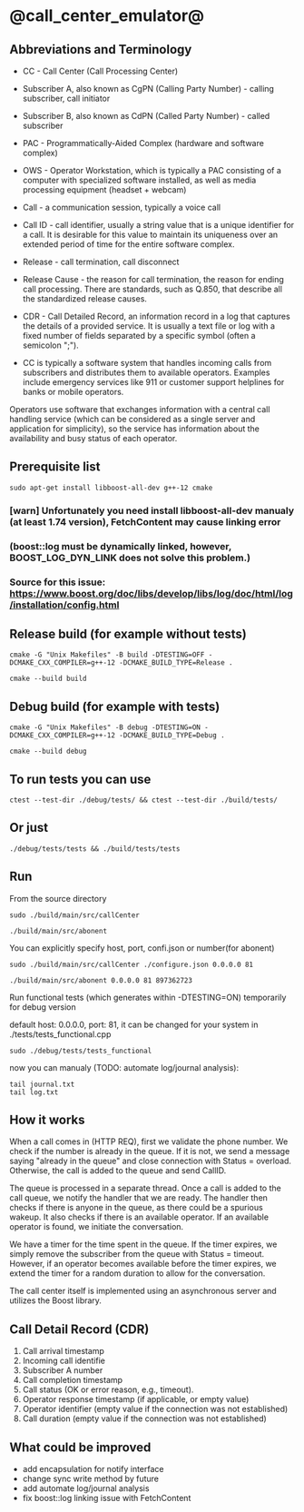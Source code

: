 # @call_center_emulator@

## Abbreviations and Terminology ##

* CC - Call Center (Call Processing Center)

* Subscriber A, also known as CgPN (Calling Party Number) - calling subscriber, call initiator

* Subscriber B, also known as CdPN (Called Party Number) - called subscriber

* PAC - Programmatically-Aided Complex (hardware and software complex)

* OWS - Operator Workstation, which is typically a PAC consisting of a computer with specialized software installed, as well as media processing equipment (headset + webcam)

* Call - a communication session, typically a voice call

* Call ID - call identifier, usually a string value that is a unique identifier for a call. It is desirable for this value to maintain its uniqueness over an extended period of time for the entire software complex.

* Release - call termination, call disconnect

* Release Cause - the reason for call termination, the reason for ending call processing. There are standards, such as Q.850, that describe all the standardized release causes.

* CDR - Call Detailed Record, an information record in a log that captures the details of a provided service. It is usually a text file or log with a fixed number of fields separated by a specific symbol (often a semicolon ";").

* CC is typically a software system that handles incoming calls from subscribers and distributes them to available operators. Examples include emergency services like 911 or customer support helplines for banks or mobile operators.

Operators use software that exchanges information with a central call handling service (which can be considered as a single server and application for simplicity), so the service has information about the availability and busy status of each operator.


## Prerequisite list ## 

```
sudo apt-get install libboost-all-dev g++-12 cmake
```
### [warn] Unfortunately you need install libboost-all-dev manualy (at least 1.74 version), FetchContent may cause linking error 

### (boost::log must be dynamically linked, however, BOOST_LOG_DYN_LINK does not solve this problem.)

### Source for this issue: https://www.boost.org/doc/libs/develop/libs/log/doc/html/log/installation/config.html

## Release build (for example without tests) ##

```
cmake -G "Unix Makefiles" -B build -DTESTING=OFF -DCMAKE_CXX_COMPILER=g++-12 -DCMAKE_BUILD_TYPE=Release .
```
```
cmake --build build
```

## Debug build (for example with tests) ##

```
cmake -G "Unix Makefiles" -B debug -DTESTING=ON -DCMAKE_CXX_COMPILER=g++-12 -DCMAKE_BUILD_TYPE=Debug .
```
```
cmake --build debug
```

## To run tests you can use ##

```
ctest --test-dir ./debug/tests/ && ctest --test-dir ./build/tests/
```
## Or just ##
```
./debug/tests/tests && ./build/tests/tests
```
## Run ##
From the source directory
```
sudo ./build/main/src/callCenter
```
```
./build/main/src/abonent
```
You can explicitly specify host, port, confi.json or number(for abonent)
```
sudo ./build/main/src/callCenter ./configure.json 0.0.0.0 81
```
```
./build/main/src/abonent 0.0.0.0 81 897362723
```
Run functional tests (which generates within -DTESTING=ON) temporarily for debug version

default host: 0.0.0.0, port: 81, it can be changed for your system in ./tests/tests_functional.cpp
```
sudo ./debug/tests/tests_functional
```
now you can manualy (TODO: automate log/journal analysis):
```
tail journal.txt
tail log.txt
```
## How it works ##

When a call comes in (HTTP REQ), first we validate the phone number. We check if the number is already in the queue. If it is not, we send a message saying "already in the queue" and close connection with Status = overload. Otherwise, the call is added to the queue and send CallID.

The queue is processed in a separate thread. Once a call is added to the call queue, we notify the handler that we are ready. The handler then checks if there is anyone in the queue, as there could be a spurious wakeup. It also checks if there is an available operator. If an available operator is found, we initiate the conversation.

We have a timer for the time spent in the queue. If the timer expires, we simply remove the subscriber from the queue with Status = timeout. However, if an operator becomes available before the timer expires, we extend the timer for a random duration to allow for the conversation.

The call center itself is implemented using an asynchronous server and utilizes the Boost library.

## Call Detail Record (CDR) ##

1. Call arrival timestamp
2. Incoming call identifie
3. Subscriber A number
4. Call completion timestamp
5. Call status (OK or error reason, e.g., timeout).
6. Operator response timestamp (if applicable, or empty value)
7. Operator identifier (empty value if the connection was not established)
8. Call duration (empty value if the connection was not established)

## What could be improved ##
* add encapsulation for notify interface
* change sync write method by future
* add automate log/journal analysis
* fix boost::log linking issue with FetchContent

